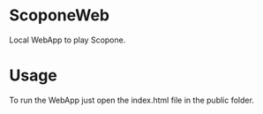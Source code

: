 # ScoponeWeb

Local WebApp to play Scopone.

# Usage

To run the WebApp just open the index.html file in the public folder.
